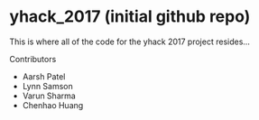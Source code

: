 # yhack_2017 (initial github repo)


This is where all of the code for the yhack 2017 project resides...


Contributors
- Aarsh Patel
- Lynn Samson
- Varun Sharma
- Chenhao Huang

